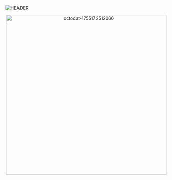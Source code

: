 ![HEADER](https://github.com/user-attachments/assets/cff99d67-1562-4527-84f3-da08621dcf21)

<p align="center">
<img width="500" height="500" alt="octocat-1755172512066" src="https://github.com/user-attachments/assets/fc3098c2-43a6-47db-aa87-984b0c436353"  />
</p>
